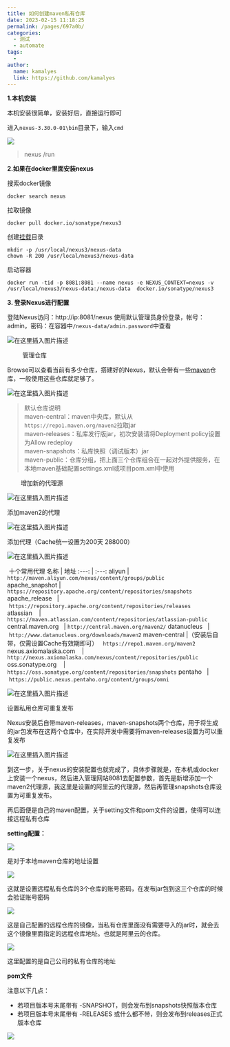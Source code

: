 ```yaml
---
title: 如何创建maven私有仓库
date: 2023-02-15 11:18:25
permalink: /pages/697a0b/
categories:
  - 测试
  - automate
tags:
  - 
author: 
  name: kamalyes
  link: https://github.com/kamalyes
---
```

 

**1.本机安装**

本机安装很简单，安装好后，直接运行即可

进入`nexus-3.30.0-01\bin`目录下，输入`cmd`

![](https://cdn.jsdelivr.net/gh/kamalyes/image-bed@master/col/automate/9e6d66e9b151d7e92a90d1317b71177b.png)

> nexus /run

**2.如果在docker里面安装nexus**

搜索docker镜像

```
docker search nexus
```

拉取镜像
```
docker pull docker.io/sonatype/nexus3
```

创建[挂载]()目录
```
mkdir -p /usr/local/nexus3/nexus-data
chown -R 200 /usr/local/nexus3/nexus-data
```

启动容器 
```
docker run -tid -p 8081:8081 --name nexus -e NEXUS_CONTEXT=nexus -v /usr/local/nexus3/nexus-data:/nexus-data  docker.io/sonatype/nexus3

```

**3\. 登录Nexus进行配置** 

登陆Nexus访问：http://ip:8081/nexus 使用默认管理员身份登录，帐号：admin，密码：在容器中`/nexus-data/admin.password`中查看

![在这里插入图片描述](https://cdn.jsdelivr.net/gh/kamalyes/image-bed@master/col/automate/e1610848196741889b3315a8c134ce3f.png)

         管理仓库

Browse可以查看当前有多少仓库，搭建好的Nexus，默认会带有一些[maven](https://so.csdn.net/so/search?q=maven&spm=1001.2101.3001.7020 "maven")仓库，一般使用这些仓库就足够了。

![在这里插入图片描述](https://cdn.jsdelivr.net/gh/kamalyes/image-bed@master/col/automate/32739191247f4cce9f4a76c8adc88362.png)

> 默认仓库说明  
> maven-central：maven中央库，默认从`https://repo1.maven.org/maven2`拉取jar  
> maven-releases：私库发行版jar，初次安装请将Deployment policy设置为Allow redeploy  
> maven-snapshots：私库快照（调试版本）jar  
> maven-public：仓库分组，把上面三个仓库组合在一起对外提供服务，在本地maven基础配置settings.xml或项目pom.xml中使用

        增加新的代理源

![在这里插入图片描述](https://cdn.jsdelivr.net/gh/kamalyes/image-bed@master/col/automate/aa68d4734f5b48f285c5af061593eaec.png)

添加maven2的代理 

![在这里插入图片描述](https://cdn.jsdelivr.net/gh/kamalyes/image-bed@master/col/automate/56ccc50362e449f39d6792d28d8f25a7.png)

添加代理（Cache统一设置为200天 288000） 

![在这里插入图片描述](https://cdn.jsdelivr.net/gh/kamalyes/image-bed@master/col/automate/33fc4c5c2fac478a90ba71029c242319.png)

 十个常用代理
名称 | 地址
:---: | :---: 
aliyun | `http://maven.aliyun.com/nexus/content/groups/public`  
apache_snapshot | `https://repository.apache.org/content/repositories/snapshots`  
apache_release   | `https://repository.apache.org/content/repositories/releases`  
atlassian    | `https://maven.atlassian.com/content/repositories/atlassian-public`
central.maven.org   | `http://central.maven.org/maven2/`
datanucleus   | `http://www.datanucleus.org/downloads/maven2` 
maven-central |（安装后自带，仅需设置Cache有效期即可）   `https://repo1.maven.org/maven2`
nexus.axiomalaska.com    | `http://nexus.axiomalaska.com/nexus/content/repositories/public` 
oss.sonatype.org    | `https://oss.sonatype.org/content/repositories/snapshots`
pentaho   | `https://public.nexus.pentaho.org/content/groups/omni`
 

![在这里插入图片描述](https://cdn.jsdelivr.net/gh/kamalyes/image-bed@master/col/automate/10cd68d676b6426bae890a65c283d4e8.png)

设置私用仓库可重复发布

Nexus安装后自带maven-releases，maven-snapshots两个仓库，用于将生成的jar包发布在这两个仓库中，在实际开发中需要将maven-releases设置为可以重复发布

![在这里插入图片描述](https://cdn.jsdelivr.net/gh/kamalyes/image-bed@master/col/automate/fb4d3c69525644c2b31102bc2f3e2e2a.png)

到这一步，关于nexus的安装配置也就完成了，具体步骤就是，在本机或docker上安装一个nexus，然后进入管理网站8081去配置参数，首先是新增添加一个maven2代理源，我这里是设置的阿里云的代理源，然后再管理snapshots仓库设置为可重复发布。

再后面便是自己的maven配置，关于setting文件和pom文件的设置，使得可以连接远程私有仓库

**setting配置：**

![](https://cdn.jsdelivr.net/gh/kamalyes/image-bed@master/col/automate/5cc1a9c8575b4507a8b5b4669c1f0fb1.png)

是对于本地maven仓库的地址设置

![](https://cdn.jsdelivr.net/gh/kamalyes/image-bed@master/col/automate/65074c4745fa4d1d8da7a79350964e2c.png)

这就是设置远程私有仓库的3个仓库的账号密码，在发布jar包到这三个仓库的时候会验证账号密码

![](https://cdn.jsdelivr.net/gh/kamalyes/image-bed@master/col/automate/de72c2eceb6f4718980a9a9f249a995e.png)

这是自己配置的远程仓库的镜像，当私有仓库里面没有需要导入的jar时，就会去这个镜像里面指定的远程仓库地址。也就是阿里云的仓库。

![](https://cdn.jsdelivr.net/gh/kamalyes/image-bed@master/col/automate/6e6afe37ee9a440ba2dc60e40c72c461.png)

这里配置的是自己公司的私有仓库的地址

**pom文件**

注意以下几点：         

* 若项目版本号末尾带有 -SNAPSHOT，则会发布到snapshots快照版本仓库
* 若项目版本号末尾带有 -RELEASES 或什么都不带，则会发布到releases正式版本仓库

![](https://cdn.jsdelivr.net/gh/kamalyes/image-bed@master/col/automate/f36c298b64b2403f9926846d660731e6.png)
